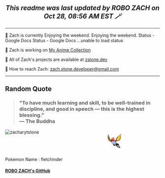 <h2 align="center" style="font-style: italic; font-weight: bold;">This readme was last updated by ROBO ZACH on Oct 28, 08:56 AM EST 🪄 </h2></a>

---

🤖 Zach is currently Enjoying the weekend. Enjoying the weekend. Status - Google Docs Status - Google Docs ...unable to load status

🤖 Zach is working on [My Anime Collection](https://github.com/ZacharyTStone/My-Anime-Collection)

🤖 All of Zach's projects are available at [zstone.dev](https://www.zstone.dev/)

🤖 How to reach Zach: [zach.stone.developer@gmail.com](mailto:zach.stone.developer@gmail.com)

---

<!-- Add a Quotes section -->

## Random Quote

<h3>
<blockquote>
  "To have much learning and skill, to be well-trained in discipline, and good in speech — this is the highest blessing."
<br>— The Buddha
</blockquote>
</h3>

<div style="display: flex; flex-wrap: no-wrap; width: 100%; gap: 16px">
        <img width="60%" src="https://github-readme-streak-stats.herokuapp.com/?user=zacharytstone" alt="zacharytstone" />
    <img width="15%" class='poke-img' src='https://raw.githubusercontent.com/PokeAPI/sprites/master/sprites/pokemon/662.png' alt='fletchinder'/>
</div>

<span class="poke-name"> Pokemon Name : fletchinder</span>

#### [ROBO ZACH's GitHub](https://github.com/ROBO-ZACH)
